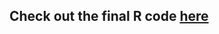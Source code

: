 ## Check out the final R code [here](https://tohjaslyn.github.io/Sentiment-Analysis-of-Amazon-Electronics-with-R/)
